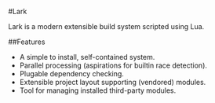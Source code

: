 #Lark

Lark is a modern extensible build system scripted using Lua.

##Features

- A simple to install, self-contained system.
- Parallel processing (aspirations for builtin race detection).
- Plugable dependency checking.
- Extensible project layout supporting (vendored) modules.
- Tool for managing installed third-party modules.
